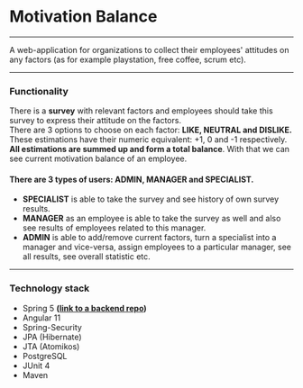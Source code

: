 # Motivation Balance

---

A web-application for organizations to collect their employees' attitudes on any factors (as for example playstation, free coffee, scrum etc).

---

### Functionality
There is a **survey** with relevant factors and employees should take this survey to express their attitude on the factors.  
There are 3 options to choose on each factor: **LIKE, NEUTRAL and DISLIKE.**  
These estimations have their numeric equivalent: +1, 0 and -1 respectively.  
**All estimations are summed up and form a total balance**. With that we can see current motivation balance of an employee.

#### There are 3 types of users: ADMIN, MANAGER and SPECIALIST.
- **SPECIALIST** is able to take the survey and see history of own survey results.
- **MANAGER** as an employee is able to take the survey as well and also see results of employees related to this manager.
- **ADMIN**  is able to add/remove current factors, turn a specialist into a manager and vice-versa, assign employees to a particular manager, see all results, see overall statistic etc.
---

### Technology stack
* Spring 5 **([link to a backend repo](https://github.com/Bases16/motivation-balance))**
* Angular 11
* Spring-Security
* JPA (Hibernate)
* JTA (Atomikos)
* PostgreSQL
* JUnit 4
* Maven
